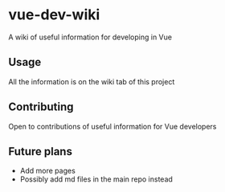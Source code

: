 # vue-dev-wiki
A wiki of useful information for developing in Vue

## Usage
All the information is on the wiki tab of this project

## Contributing
Open to contributions of useful information for Vue developers

## Future plans
* Add more pages
* Possibly add md files in the main repo instead
